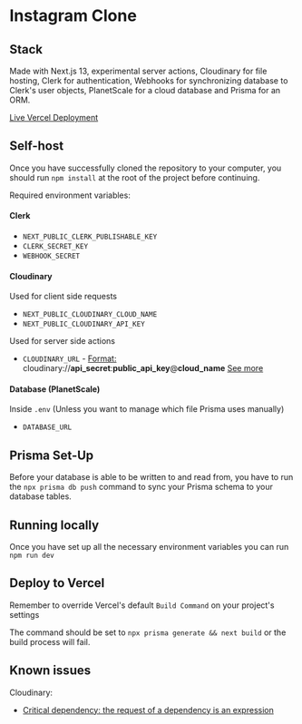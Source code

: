 # Instagram Clone

## Stack

Made with Next.js 13, experimental server actions, Cloudinary for file hosting, Clerk for authentication, Webhooks for synchronizing database to Clerk's user objects, PlanetScale for a cloud database and Prisma for an ORM.

[Live Vercel Deployment](https://instagram-clone-seylumva.vercel.app/)

## Self-host

Once you have successfully cloned the repository to your computer, you should run `npm install` at the root of the project before continuing.

Required environment variables:

#### Clerk

- `NEXT_PUBLIC_CLERK_PUBLISHABLE_KEY`
- `CLERK_SECRET_KEY`
- `WEBHOOK_SECRET`

#### Cloudinary

Used for client side requests

- `NEXT_PUBLIC_CLOUDINARY_CLOUD_NAME`
- `NEXT_PUBLIC_CLOUDINARY_API_KEY`

Used for server side actions

- `CLOUDINARY_URL` - <u>Format:</u> cloudinary://**api_secret**:**public_api_key**@**cloud_name** [See more](https://cloudinary.com/documentation/node_integration#setting_the_cloudinary_url_environment_variable)

#### Database (PlanetScale)

Inside `.env` (Unless you want to manage which file Prisma uses manually)

- `DATABASE_URL`

## Prisma Set-Up

Before your database is able to be written to and read from, you have to run the `npx prisma db push` command to sync your Prisma schema to your database tables.

## Running locally

Once you have set up all the necessary environment variables you can run `npm run dev`

## Deploy to Vercel

Remember to override Vercel's default `Build Command` on your project's settings

The command should be set to `npx prisma generate && next build` or the build process will fail.

## Known issues

Cloudinary:

- [Critical dependency: the request of a dependency is an expression](https://github.com/cloudinary/cloudinary_npm/issues/600)
